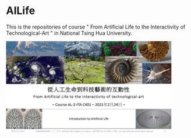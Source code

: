 # AILife

This is the repositories of course " From Artificial Life to the Interactivity of Technological-Art  " in National Tsing Hua University.

<img style="float: left;" src="1.png" width="90%">
